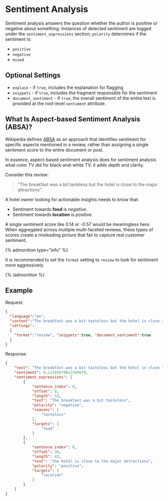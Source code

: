 # Sentiment Analysis

Sentiment analysis answers the question whether the author is positive or negative about something. Instances of detected sentiment are logged under the `sentiment_expressions` section; `polarity` determines if the sentiment is:

* `positive`
* `negative`
* `mixed`

## Optional Settings

* `explain` - if `true`, includes the explanation for flagging
* `snippets` - if `true`, includes the fragment responsible for the sentiment
* `document_sentiment` - if `true`, the overall sentiment of the entire text is provided at the root-level `sentiment` attribute. 

## What Is Aspect-based Sentiment Analysis (ABSA)?

Wikipedia defines [ABSA](https://en.wikipedia.org/wiki/Sentiment_analysis#Feature/aspect-based) as an approach that identifies sentiment for specific aspects mentioned in a review, rather than assigning a single sentiment score to the entire document or post. 

In essence, aspect-based sentiment analysis does for sentiment analysis what color TV did for black-and-white TV: it adds depth and clarity.

Consider this review:

> "The breakfast was a bit tasteless but the hotel is close to the major attractions". 

A hotel owner looking for actionable insights needs to know that:

- Sentiment towards **food** is *negative*.
- Sentiment towards **location** is *positive*.

A single sentiment score like 0.14 or -0.57 would be meaningless here. When aggregated across multiple multi-faceted reviews, these types of scores create a misleading picture that fail to capture real customer sentiment.

{% admonition type="info" %}

It is recommended to set the `format` setting to `review` to look for sentiment more aggressively.

{% /admonition %}

## Example

Request:

```json
{
  "language":"en",
  "content":"The breakfast was a bit tasteless but the hotel is close to the major attractions",
  "settings": 
  {
    "format":"review", "snippets":true, "document_sentiment":true
  }
}
```

Response:

```json
{
	"text": "The breakfast was a bit tasteless but the hotel is close to the major attractions",
	"sentiment": 0.12345679012345679,
	"sentiment_expressions": [
		{
			"sentence_index": 0,
			"offset": 0,
			"length": 33,
			"text": "The breakfast was a bit tasteless",
			"polarity": "negative",
			"reasons": [
				"tasteless"
			],
			"targets": [
				"food"
			]
		},
		{
			"sentence_index": 0,
			"offset": 38,
			"length": 43,
			"text": "the hotel is close to the major attractions",
			"polarity": "positive",
			"targets": [
				"location"
			]
		}
	]
}
```